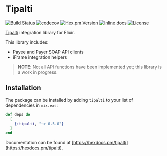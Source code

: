 # Tipalti
[![Build Status](https://travis-ci.org/peek-travel/tipalti-elixir.svg?branch=master)](https://travis-ci.org/peek-travel/tipalti-elixir) [![codecov](https://codecov.io/gh/peek-travel/tipalti-elixir/branch/master/graph/badge.svg)](https://codecov.io/gh/peek-travel/tipalti-elixir) [![Hex.pm Version](https://img.shields.io/hexpm/v/tipalti.svg?style=flat)](https://hex.pm/packages/tipalti) [![Inline docs](http://inch-ci.org/github/peek-travel/tipalti-elixir.svg)](http://inch-ci.org/github/peek-travel/tipalti-elixir) [![License](https://img.shields.io/hexpm/l/tipalti.svg)](LICENSE.md)

[Tipalti](https://tipalti.com/) integration library for Elixir.

This library includes:
*   Payee and Payer SOAP API clients
*   iFrame integration helpers

> **NOTE**: Not all API functions have been implemented yet; this library is a work in progress.

## Installation

The package can be installed by adding `tipalti` to your list of dependencies in `mix.exs`:

```elixir
def deps do
  [
    {:tipalti, "~> 0.5.0"}
  ]
end
```

Documentation can be found at [https://hexdocs.pm/tipalti](https://hexdocs.pm/tipalti).
